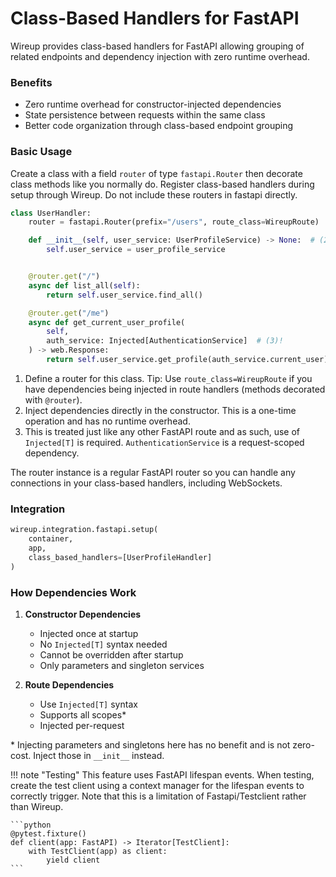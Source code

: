 # Class-Based Handlers for FastAPI

Wireup provides class-based handlers for FastAPI allowing grouping of related endpoints
and dependency injection with zero runtime overhead.

### Benefits

- Zero runtime overhead for constructor-injected dependencies
- State persistence between requests within the same class
- Better code organization through class-based endpoint grouping

### Basic Usage

Create a class with a field `router` of type `fastapi.Router` then decorate class methods like you normally do.
Register class-based handlers during setup through Wireup. Do not include these routers in fastapi directly. 

```python title="Class-Based Handler example"
class UserHandler:
    router = fastapi.Router(prefix="/users", route_class=WireupRoute)  # (1)!

    def __init__(self, user_service: UserProfileService) -> None:  # (2)!
        self.user_service = user_profile_service


    @router.get("/")
    async def list_all(self):
        return self.user_service.find_all()

    @router.get("/me")
    async def get_current_user_profile(
        self,
        auth_service: Injected[AuthenticationService]  # (3)!
    ) -> web.Response:
        return self.user_service.get_profile(auth_service.current_user)
```

1. Define a router for this class. Tip: Use `route_class=WireupRoute` if you have dependencies being injected in route handlers (methods decorated with `@router`).
2. Inject dependencies directly in the constructor. This is a one-time operation and has no runtime overhead.
3. This is treated just like any other FastAPI route and as such, use of `Injected[T]` is required. `AuthenticationService` is a request-scoped dependency.

The router instance is a regular FastAPI router so you can handle any connections in your class-based handlers,
including WebSockets.


### Integration

```python
wireup.integration.fastapi.setup(
    container,
    app,
    class_based_handlers=[UserProfileHandler]
)
```

### How Dependencies Work

1. **Constructor Dependencies**
     - Injected once at startup
     - No `Injected[T]` syntax needed
     - Cannot be overridden after startup
     - Only parameters and singleton services

1. **Route Dependencies**
      - Use `Injected[T]` syntax
      - Supports all scopes*
      - Injected per-request

\*  Injecting parameters and singletons here has no benefit and is not zero-cost. Inject those in `__init__` instead.

!!! note "Testing"
    This feature uses FastAPI lifespan events. When testing, create the test client using a context manager for the
    lifespan events to correctly trigger. Note that this is a limitation of Fastapi/Testclient rather than Wireup.

    ```python
    @pytest.fixture()
    def client(app: FastAPI) -> Iterator[TestClient]:
        with TestClient(app) as client:
            yield client
    ```

